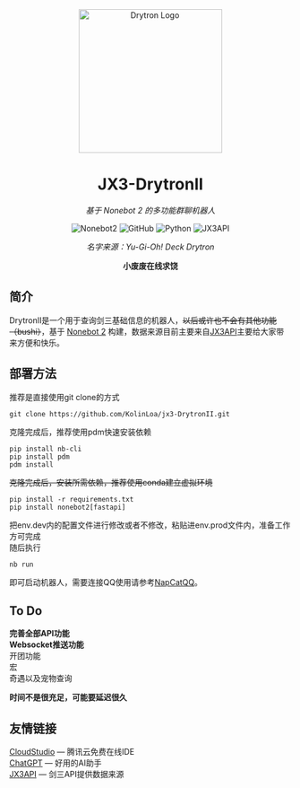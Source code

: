 <div align="center">
<img width="256" src="https://i0.hdslb.com/bfs/article/f8680a29a3a702e026e288f879284562224941fa.jpg@1320w_740h.avif" alt="Drytron Logo">

# JX3-DrytronII

_基于 Nonebot 2 的多功能群聊机器人_

![Nonebot2](https://img.shields.io/badge/Nonebot2-Release_v2.3.3-brightgreen)
![GitHub](https://img.shields.io/github/license/KolinLoa/jx3-DrytronII)
![Python](https://img.shields.io/badge/Python-3.11+-blue)
![JX3API](https://img.shields.io/badge/JX3API-2024.9.25-purple)

_名字来源：Yu-Gi-Oh! Deck Drytron_

**小废废在线求饶**

</div>


## 简介

DrytronII是一个用于查询剑三基础信息的机器人，~~以后或许也不会有其他功能（bushi）~~，基于 [Nonebot 2](https://v2.nonebot.dev) 构建，数据来源目前主要来自[JX3API](https://www.jx3api.com)主要给大家带来方便和快乐。

## 部署方法

推荐是直接使用git clone的方式  
```
git clone https://github.com/KolinLoa/jx3-DrytronII.git 
```
克隆完成后，推荐使用pdm快速安装依赖
```
pip install nb-cli
pip install pdm
pdm install
```
~~克隆完成后，安装所需依赖，推荐使用conda建立虚拟环境~~
 ```
pip install -r requirements.txt
pip install nonebot2[fastapi]
```
把env.dev内的配置文件进行修改或者不修改，粘贴进env.prod文件内，准备工作方可完成  
随后执行
```
nb run
```
即可启动机器人，需要连接QQ使用请参考[NapCatQQ](https://napneko.github.io/zh-CN/)。

## To Do

**完善全部API功能**  
**Websocket推送功能**  
开团功能  
宏  
奇遇以及宠物查询  
  
    
**时间不是很充足，可能要延迟很久**

## 友情链接

[CloudStudio](https://ide.cloud.tencent.com) — 腾讯云免费在线IDE  
[ChatGPT](https://chatgpt.com) — 好用的AI助手  
[JX3API](https://jx3api.com) — 剑三API提供数据来源
 